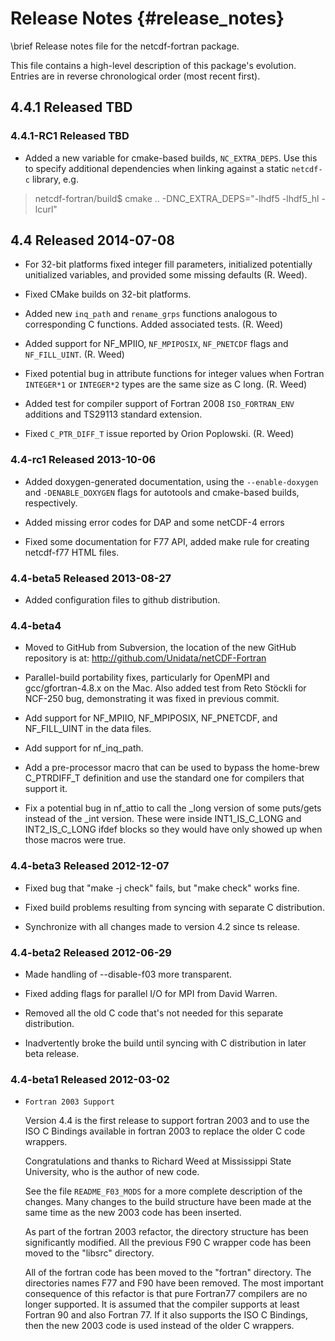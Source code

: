 Release Notes {#release_notes}
==============================

\brief Release notes file for the netcdf-fortran package.

This file contains a high-level description of this package's evolution.
Entries are in reverse chronological order (most recent first).

## 4.4.1 Released TBD

### 4.4.1-RC1 Released TBD

* Added a new variable for cmake-based builds, `NC_EXTRA_DEPS`.  Use this to specify additional dependencies when linking against a static `netcdf-c` library, e.g.

> netcdf-fortran/build$ cmake .. -DNC\_EXTRA\_DEPS="-lhdf5 -lhdf5_hl -lcurl"

## 4.4 Released 2014-07-08

* For 32-bit platforms fixed integer fill parameters, initialized potentially
  unitialized variables, and provided some missing defaults (R. Weed).

* Fixed CMake builds on 32-bit platforms.

* Added new `inq_path` and `rename_grps` functions analogous to
  corresponding C functions. Added associated tests. (R. Weed)

* Added support for NF\_MPIIO, `NF_MPIPOSIX`, `NF_PNETCDF` flags and
  `NF_FILL_UINT`. (R. Weed)

* Fixed potential bug in attribute functions for integer values when
  Fortran `INTEGER*1` or `INTEGER*2` types are the same size as C
  long. (R. Weed)

* Added test for compiler support of Fortran 2008 `ISO_FORTRAN_ENV`
  additions and TS29113 standard extension.

* Fixed `C_PTR_DIFF_T` issue reported by Orion Poplowski. (R. Weed)

### 4.4-rc1 	Released 2013-10-06

* Added doxygen-generated documentation, using the `--enable-doxygen` and `-DENABLE_DOXYGEN` flags for autotools and cmake-based builds, respectively.

* Added missing error codes for DAP and some netCDF-4 errors

* Fixed some documentation for F77 API, added make rule for creating netcdf-f77 HTML files.

### 4.4-beta5 	Released 2013-08-27

* Added configuration files to github distribution.

### 4.4-beta4      

* Moved to GitHub from Subversion, the location of the new GitHub repository is at: http://github.com/Unidata/netCDF-Fortran

* Parallel-build portability fixes, particularly for
		OpenMPI and gcc/gfortran-4.8.x on the Mac.  Also added
		test from Reto Stöckli for NCF-250 bug, demonstrating
		it was fixed in previous commit.
		
* Add support for NF\_MPIIO, NF\_MPIPOSIX, NF\_PNETCDF, and
		NF\_FILL\_UINT in the data files.

* Add support for nf\_inq\_path.

* Add a pre-processor macro that can be used to bypass
		the home-brew C_PTRDIFF_T definition and use the
		standard one for compilers that support it.

* Fix a potential bug in nf\_attio to call the \_long
		version of some puts/gets instead of the \_int
		version. These were inside INT1\_IS\_C\_LONG and
		INT2\_IS\_C\_LONG ifdef blocks so they would have only
		showed up when those macros were true.

### 4.4-beta3	Released 2012-12-07

* Fixed bug that "make -j check" fails, but "make check" works fine.

* Fixed build problems resulting from syncing with separate C distribution.

* Synchronize with all changes made to version 4.2 since ts release.

### 4.4-beta2	Released 2012-06-29

* Made handling of --disable-f03 more transparent.

* Fixed adding flags for parallel I/O for MPI from David Warren.

* Removed all the old C code that's not needed for this separate distribution.

* Inadvertently broke the build until syncing with C distribution in later beta release.

### 4.4-beta1	Released 2012-03-02

* `Fortran 2003 Support`
       
    Version 4.4 is the first release to support fortran 2003 and to use the ISO C Bindings available in fortran 2003 to replace the older C code wrappers.

    Congratulations and thanks to Richard Weed at Mississippi State University, who is the author of new code.
	        
    See the file `README_F03_MODS` for a more complete description of the changes. Many changes to the build structure have been made at the same time as the new 2003 code has been inserted.

    As part of the fortran 2003 refactor, the directory structure has been significantly modified.  All the previous F90 C wrapper code has been moved to the "libsrc" directory. 

    All of the fortran code has been moved to the "fortran" directory. The directories names F77 and F90 have been removed. The most important consequence of this refactor is that pure Fortran77 compilers are no longer supported. It is assumed that the compiler supports at least Fortran 90 and also Fortran 77.  If it also supports the ISO C Bindings, then the new 2003 code is used instead of the older C wrappers.
